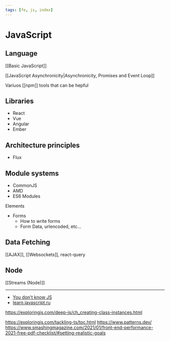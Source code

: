 ```yaml
---
tags: [fe, js, index]
---
```


# JavaScript

## Language

[[Basic JavaScript]]

[[JavaScript Asynchronicity|Asynchronicity, Promises and Event Loop]]

Variuos [[npm]] tools that can be hepful

## Libraries

- React
- Vue
- Angular
- Ember

## Architecture principles

- Flux

## Module systems

- CommonJS
- AMD
- ES6 Modules

Elements

- Forms
  - How to write forms
  - Form Data, urlencoded, etc...

## Data Fetching

[[AJAX]], [[Websockets]], react-query

## Node

[[Streams (Node)]]

<!--

[[Front-end performance checklist]]
[[CSS Shorthands]]

[[Next]]

[[Node project cheatsheet]]

- Event System
- Width & Height

## Node

- Streams

- [[JavaScript Arrays|Arrays]]
- [[JavaScript Functions|Functions]]
- [[JavaScript Asynchronicity|Asynchronicity]]

Map, Set, WeakMap, WeakSet
[[JavaScript Functions|Functions]]

- [[How browser works]]

* Asyncronicity

## [[JavaScript Modules|Modules]]

## Performance

## Browser

### Repaint

- https://gist.github.com/paulirish/5d52fb081b3570c81e3a
-->

<!--- [The Nature of Code](https://natureofcode.com)-->

<!--
https://itnext.io/make-services-a-natural-prt-of-redux-architecture-8a78b6a4b961

https://redux.js.org/introduction/learning-resources

### Преимущества

- **Unidirectional data flow**
- **Separation of concerns**
- **Declarative programming**
- [[React]]

## Redux
- [Docs](https://redux.js.org/)
- [Style Guide](https://redux.js.org/style-guide/style-guide#introduction)
https://github.com/markerikson/react-redux-links/blob/master/basic-concepts.md
https://dev.to/davidkpiano/redux-is-half-of-a-pattern-1-2-1hd7

https://frontendmasters.com/books/front-end-handbook/2019/#1

https://exploringjs.com/impatient-js/toc.html
https://exploringjs.com/deep-js/toc.html

https://web.archive.org/web/20181215200026/http://apress.jensimmons.com/v5/pro-html5-programming/ch0.html

https://github.com/getify/Functional-Light-JS

http://largescalejs.ru/

https://github.com/MostlyAdequate/mostly-adequate-guide
http://thenodeway.io/introduction/#build-small-single-purpose-modules

https://nikhilm.github.io/uvbook/
http://book.mixu.net/node/
https://nodejs.org/en/docs/

https://www.keithcirkel.co.uk/metaprogramming-in-es6-symbols/

---
### Links
* [Ecmascript Language Types](https://www.ecma-international.org/ecma-262/6.0/#sec-ecmascript-language-types)

---




- [[Windows & IFrames]]
-->

---

- [You don't know JS](https://github.com/getify/You-Dont-Know-JS)
- [learn.javascript.ru](http://learn.javascript.ru/)

<!--
- [Javascript Garden](http://shamansir.github.io/JavaScript-Garden/)
- [MDN](https://developer.mozilla.org/en-US/)
- [JavaScript The Right Way](|http://jstherightway.org/)
- [Eloquent JavaScript](http://eloquentjavascript.net/)
- [SuperHero.js](http://superherojs.com/)


https://itnext.io/nodejs-logging-made-right-117a19e8b4ce


-->

https://exploringjs.com/deep-js/ch_creating-class-instances.html

https://exploringjs.com/tackling-ts/toc.html
https://www.patterns.dev/
https://www.smashingmagazine.com/2021/01/front-end-performance-2021-free-pdf-checklist/#setting-realistic-goals

